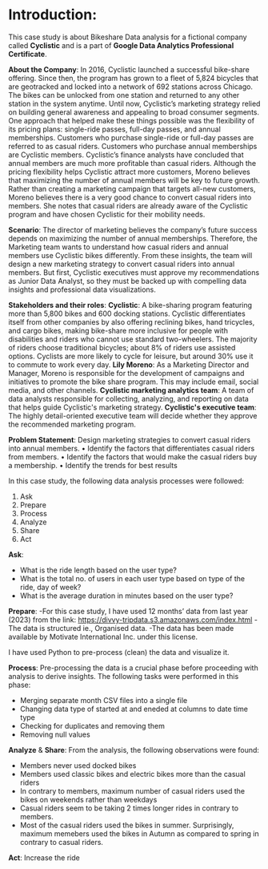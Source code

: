 # Introduction:
This case study is about Bikeshare Data analysis for a fictional company called **Cyclistic** and is a part of **Google Data Analytics Professional Certificate**.

**About the Company**:
In 2016, Cyclistic launched a successful bike-share offering. Since then, the program has grown to a fleet of 5,824 bicycles that are geotracked and locked into a network of 692 stations across Chicago. The bikes can be unlocked from one station and returned to any other station in the system anytime.
Until now, Cyclistic’s marketing strategy relied on building general awareness and appealing to broad consumer segments. One approach that helped make these things possible was the flexibility of its pricing plans: single-ride passes, full-day passes, and annual memberships. Customers who purchase single-ride or full-day passes are referred to as casual riders. Customers who purchase annual memberships are Cyclistic members. Cyclistic’s finance analysts have concluded that annual members are much more profitable than casual riders. Although the pricing flexibility helps Cyclistic attract more customers, Moreno believes that maximizing the number of annual members will be key to future growth. Rather than creating a marketing campaign that targets all-new customers, Moreno believes there is a very good chance to convert casual riders into members. She notes that casual riders are already aware of the Cyclistic program and have chosen Cyclistic for their mobility needs.

**Scenario**:
The director of marketing believes the company’s future success depends on maximizing the number of annual memberships. Therefore, the Marketing team wants to understand how casual riders and annual members use Cyclistic bikes differently. From these insights, the team will design a new marketing strategy to convert casual riders into annual members. But first, Cyclistic executives must approve my recommendations as Junior Data Analyst, so they must be backed up with compelling data insights and professional data visualizations.

**Stakeholders and their roles**:
**Cyclistic**: A bike-sharing program featuring more than 5,800 bikes and 600 docking stations. Cyclistic differentiates itself from other companies by also offering reclining bikes, hand tricycles, and cargo bikes, making bike-share more inclusive for people with disabilities and riders who cannot use standard two-wheelers. The majority of riders choose traditional bicycles; about 8% of riders use assisted options. Cyclists are more likely to cycle for leisure, but around 30% use it to commute to work every day.
**Lily Moreno**: As a Marketing Director and Manager, Moreno is responsible for the development of campaigns and initiatives to promote the bike share program. This may include email, social media, and other channels.
**Cyclistic marketing analytics team**: A team of data analysts responsible for collecting, analyzing, and reporting on data that helps guide Cyclistic's marketing strategy. 
**Cyclistic's executive team**: The highly detail-oriented executive team will decide whether they approve the recommended marketing program.

**Problem Statement**:
Design marketing strategies to convert casual riders into annual members. 
•	Identify the factors that differentiates casual riders from members. 
•	Identify the factors that would make the casual riders buy a membership.
•	Identify the trends for best results

In this case study, the following data analysis processes were followed:
1. Ask
2. Prepare
3. Process
4. Analyze
5. Share
6. Act

**Ask**:
* What is the ride length based on the user type?
* What is the total no. of users in each user type based on type of the ride, day of week?
* What is the average duration in minutes based on the user type?

**Prepare**:
-For this case study, I have used 12 months’ data from last year (2023) from the link: https://divvy-tripdata.s3.amazonaws.com/index.html
-The data is structured ie., Organised data.
-The data has been made available by Motivate International Inc. under this license.

I have used Python to pre-process (clean) the data and visualize it. 

**Process**:
Pre-processing the data is a crucial phase before proceeding with analysis to derive insights. The following tasks were performed in this phase:
* Merging separate month CSV files into a single file
* Changing data type of started at and eneded at columns to date time type
* Checking for duplicates and removing them
* Removing null values

**Analyze** & **Share**:
From the analysis, the following observations were found:
* Members never used docked bikes
* Members used classic bikes and electric bikes more than the casual riders
* In contrary to members, maximum number of casual riders used the bikes on weekends rather than weekdays
* Casual riders seem to be taking 2 times longer rides in contrary to members.
* Most of the casual riders used the bikes in summer. Surprisingly, maximum memebers used the bikes in Autumn as compared to spring in contrary to casual riders.

**Act**:
Increase the ride
